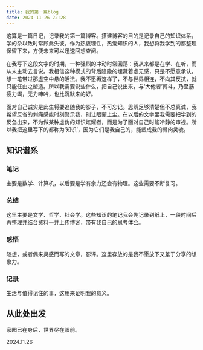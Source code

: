 ```yaml
---
title: 我的第一篇blog
date: 2024-11-26 22:28
---
```

这算是一篇日记，记录我的第一篇博客。搭建博客的目的是记录自己的知识体系，学的杂以致时常顾此失彼。作为热衷理性，热爱知识的人，我想将我学到的都整理保留下来，方便未来可以迅速回想查阅。

在我写下这段文字的时期，一种强烈的冲动时常回荡：我从来都是在学、在听，而从未主动去言说。我相信这种模式的背后隐隐的埋藏着虚无感，只是不愿意承认，想一笔带过那虚空中悬的活法。我不愿再这样了，不与世界相连，不向其反抗，就只能任由之塑造。所以我需要说些什么，把自己说出来，与‘大他者’搏斗，乃至筋疲力竭，无力呻吟，也比沉默来的好。

面对自己诚实是此生将要追随我的影子，不可忘记。思辨足够清楚但不总真诚，我希望反省的刺痛感能时刻警示我，别让眼蒙上尘。在以后的文字里我需要把学到的反刍出来，不为做某种虚伪的知识炫耀者，而是为了面对自己时能冷静的审视。所以我把这里写下的都称为‘知识’，因为它们是我自己的，能塑成我的骨肉灵魂。

## 知识谱系

### 笔记

主要是数学、计算机，以后要是学有余力还会有物理。这些需要不断复习。

### 总结

这里主要是文学、哲学、社会学。这些知识的笔记我会先记录到纸上，一段时间后再整理并结合资料一并上传博客，带有我自己的思考体会。

### 感悟

随想，或者偶来灵感而写的文章，影评。这里存放的是我不愿放下又羞于分享的想象力。

### 记录

生活与值得记住的事，这用来证明我的意义。


## 从此处出发
家园已在身后，世界尽在眼前。

2024.11.26